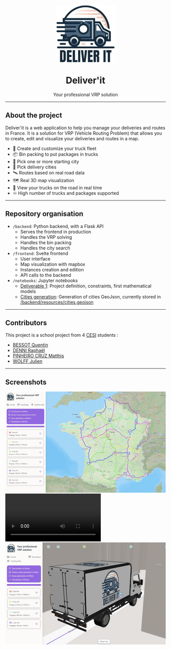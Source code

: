 <p align="center">
    <img src="./frontend/public/deliverit-logo.png" height="180px" align="center">
</p>
<h1 align="center">Deliver'it</h1>
<p align="center">Your professional VRP solution</p>

---

## About the project

Deliver'it is a web application to help you manage your deliveries and routes in France.
It is a solution for VRP (Vehicle Routing Problem) that allows you to create, edit and
visualize your deliveries and routes in a map.

- 🚚 Create and customize your truck fleet
- 📦 Bin packing to put packages in trucks
- 📍 Pick one or more starting city
- 🚩 Pick delivery cities
- 🛰️ Routes based on real road data
- 🗺️ Real 3D map visualization
- 🎥 View your trucks on the road in real time
- ♾️ High number of trucks and packages supported

---

## Repository organisation

- `/backend`: Python backend, with a Flask API
  - Serves the frontend in production
  - Handles the VRP solving
  - Handles the bin packing
  - Handles the city search
- `/frontend`: Svelte frontend
  - User interface
  - Map visualization with mapbox
  - Instances creation and edition
  - API calls to the backend
- `/notebooks`: Jupyter notebooks
  - [Deliverable 1](./notebooks/deliverable-1.ipynb): Project definition, constraints, first mathematical models
  - [Cities generation](./notebooks/cities-generation.ipynb): Generation of cities GeoJson, currently stored in [/backend/resources/cities.geojson](./backend/resources/cities.geojson)

---

## Contributors

This project is a school project from 4 [CESI](https://www.cesi.fr/) students :
- [BESSOT Quentin](https://github.com/QuentinBessot)
- [DENNI Raphaël](https://github.com/raphaeldenni)
- [PINHEIRO CRUZ Matthis](https://github.com/Matth2A)
- [WOLFF Julien](https://github.com/julien-wff)

---

## Screenshots

![Main view](./.github/assets/main-view.webp)
![Demo video](./.github/assets/demo-video.mp4)
![3D Truck](./.github/assets/truck.webp)
